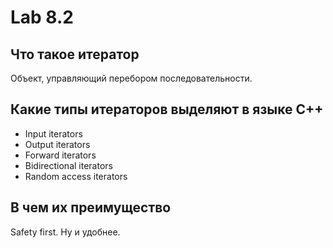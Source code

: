 # Lab 8.2

## Что такое итератор

Объект, управляющий перебором последовательности.

## Какие типы итераторов выделяют в языке С++

- Input iterators
- Output iterators
- Forward iterators
- Bidirectional iterators
- Random access iterators

## В чем их преимущество

Safety first. Ну и удобнее.
